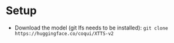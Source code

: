 # Setup

- Download the model (git lfs needs to be installed): `git clone https://huggingface.co/coqui/XTTS-v2`
